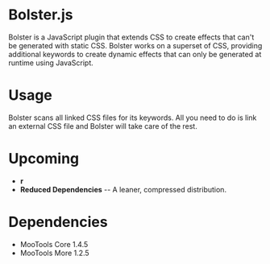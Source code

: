Bolster.js
==========
Bolster is a JavaScript plugin that extends CSS to create effects that can't be generated with static CSS. Bolster works on a superset of CSS, providing additional keywords to create dynamic effects that can only be generated at runtime using JavaScript.

Usage
=====
Bolster scans all linked CSS files for its keywords. All you need to do is link an external CSS file and Bolster will take care of the rest.

Upcoming
========
* **r**
* **Reduced Dependencies** -- A leaner, compressed distribution.

Dependencies
============
* MooTools Core 1.4.5
* MooTools More 1.2.5